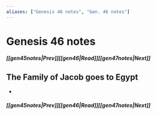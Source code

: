 ```yaml
---
aliases: ["Genesis 46 notes", "Gen. 46 notes"]
---
```

# Genesis 46 notes
##### <span class=arrow-left></span>[[gen45notes|Prev]]<span class=navigation-separator></span>[[gen46|Read]]<span class=navigation-separator></span>[[gen47notes|Next]]<span class=arrow-right></span>
## The Family of Jacob goes to Egypt
- 
##### <span class=arrow-left></span>[[gen45notes|Prev]]<span class=navigation-separator></span>[[gen46|Read]]<span class=navigation-separator></span>[[gen47notes|Next]]<span class=arrow-right></span>
